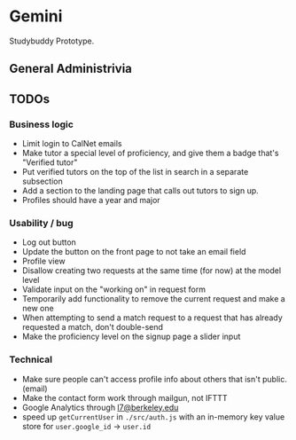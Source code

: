 # Gemini

Studybuddy Prototype.

## General Administrivia

## TODOs

### Business logic

- Limit login to CalNet emails
- Make tutor a special level of proficiency, and give them a badge that's "Verified tutor"
- Put verified tutors on the top of the list in search in a separate subsection
- Add a section to the landing page that calls out tutors to sign up.
- Profiles should have a year and major

### Usability / bug

- Log out button
- Update the button on the front page to not take an email field
- Profile view
- Disallow creating two requests at the same time (for now) at the model level
- Validate input on the "working on" in request form
- Temporarily add functionality to remove the current request and make a new one
- When attempting to send a match request to a request that has already requested a match, don't double-send
- Make the proficiency level on the signup page a slider input

### Technical

- Make sure people can't access profile info about others that isn't public. (email)
- Make the contact form work through mailgun, not IFTTT
- Google Analytics through l7@berkeley.edu
- speed up `getCurrentUser` in `./src/auth.js` with an in-memory key value store for `user.google_id` -> `user.id`

